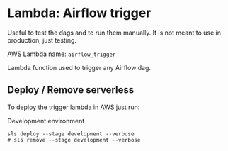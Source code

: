 # Lambda: Airflow trigger
Useful to test the dags and to run them manually. It is not meant to use in production, just testing. 

AWS Lambda name: `airflow_trigger`

Lambda function used to trigger any Airflow dag.

## Deploy / Remove serverless
To deploy the trigger lambda in AWS just run:

Development environment
```shell
sls deploy --stage development --verbose
# sls remove --stage development --verbose
```


